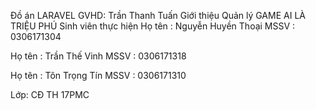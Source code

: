 Đồ án LARAVEL
GVHD: Trần Thanh Tuấn
Giới thiệu
Quản lý GAME AI LÀ TRIỆU PHÚ
Sinh viên thực hiện
Họ tên : Nguyễn Huyền Thoại
MSSV : 0306171304

Họ tên : Trần Thế Vinh
MSSV : 0306171318

Họ tên : Tôn Trọng Tín
MSSV : 0306171310

Lớp: CĐ TH 17PMC
